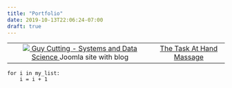 ```yaml
---
title: "Portfolio"
date: 2019-10-13T22:06:24-07:00
draft: true
---
```


<center>
<table>
  <tr>
    <td align = "center">
      <a href = "https://www.guydcutting.com/" target = "new">
        <img src = "../guydcuttingcom.png">
        Guy Cutting - Systems and Data Science
      </a>  
      Joomla site with blog
    </td>
    <td align = "center">
      <a href = "http://www.thetaskathandmassage.com" target = "new">The Task At Hand Massage</a>
    </td>
  </tr>
</table>
</center>

```
for i in my_list:
    i = i + 1
```
